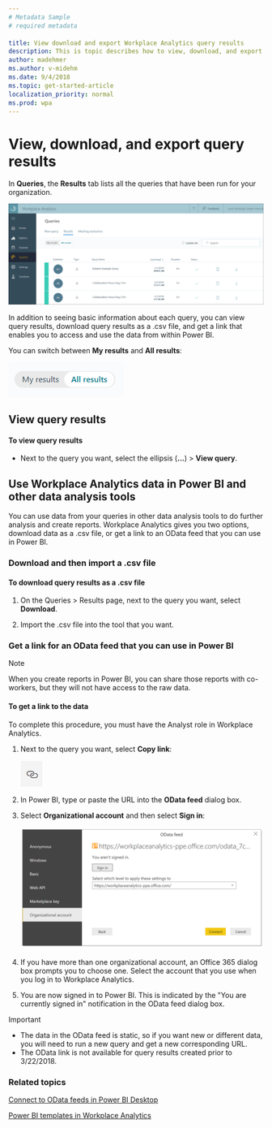 ```yaml
---
# Metadata Sample
# required metadata

title: View download and export Workplace Analytics query results
description: This is topic describes how to view, download, and export Workplace Analytics query results to PowerBI and other data analysis tools. 
author: madehmer
ms.author: v-midehm
ms.date: 9/4/2018
ms.topic: get-started-article
localization_priority: normal 
ms.prod: wpa
---
```


# View, download, and export query results

In **Queries**, the **Results** tab lists all the queries that have been run for your organization.

![Query results tab](../images/wpa/Use/Query-results-tab.png)

In addition to seeing basic information about each query, you can view query results, download query results as a .csv file, and get a link that enables you to access and use the data from within Power BI.

You can switch between **My results** and **All results**:

![Switch between My results and All results](../images/wpa/Use/My-results-All-results.png)

## View query results

#### To view query results

* Next to the query you want, select the ellipsis (**...**) &gt; **View query**.
  
## Use Workplace Analytics data in Power BI and other data analysis tools

You can use data from your queries in other data analysis tools to do further analysis and create reports. Workplace Analytics gives you two options, download data as a .csv file, or get a link to an OData feed that you can use in Power BI.  

### Download and then import a .csv file

#### To download query results as a .csv file

1. On the Queries &gt; Results page, next to the query you want, select **Download**.

2. Import the .csv file into the tool that you want.  

### Get a link for an OData feed that you can use in Power BI

   > [!Note]
   > When you create reports in Power BI, you can share those reports with co-workers, but they will not have access to the raw data.

#### To get a link to the data

To complete this procedure, you must have the Analyst role in Workplace Analytics.

1. Next to the query you want, select **Copy link**:

   ![alt text for image](../images/wpa/Use/copy-link.png)

2. In Power BI, type or paste the URL into the **OData feed** dialog box.  

3. Select **Organizational account** and then select **Sign in**:

   ![Sign in to Workplace Analytics organizational account](../images/wpa/Use/OData-feed-sign-in.png)

4. If you have more than one organizational account, an Office 365 dialog box prompts you to choose one. Select the account that you use when you log in to Workplace Analytics. 

5.	You are now signed in to Power BI. This is indicated by the "You are currently signed in" notification in the OData feed dialog box.
   
   > [!Important]
   > * The data in the OData feed is static, so if you want new or different data, you will need to run a new query and get a new corresponding URL.
   > * The OData link is not available for query results created prior to 3/22/2018.

### Related topics

[Connect to OData feeds in Power BI Desktop](https://docs.microsoft.com/en-us/power-bi/desktop-connect-odata) 

[Power BI templates in Workplace Analytics](Adopt-Learning-Modules.md)
